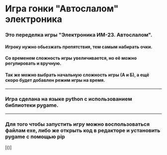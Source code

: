 # Игра гонки "Автослалом" электроника
### Это переделка игры "Электроника ИМ-23. Автослалом".
#### Игроку нужно обьезжать препятствия, тем самым набирать очки.
#### Со временем сложность игры увеличивается, но её можно регулировать и вручную.
#### Так же можно выбрать начальную сложность игры (А и Б), а ещё скоро будет добавлен режим игры на время.
---
### Игра сделана на языке python с использованием библиотеки pygame.
---
### Для того чтобы запустить игру можно воспользоваться файлам exe, либо же открыть код в редакторе и установить pygame c помощью pip
[()]

